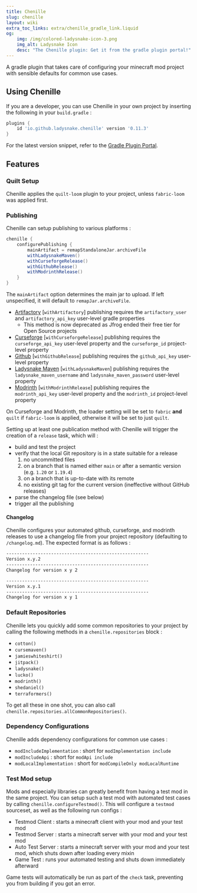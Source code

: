 ```yaml
---
title: Chenille
slug: chenille
layout: wiki
extra_toc_links: extra/chenille_gradle_link.liquid
og:
    img: /img/colored-ladysnake-icon-3.png
    img_alt: Ladysnake Icon
    desc: "The Chenille plugin: Get it from the gradle plugin portal!"
---
```


A gradle plugin that takes care of configuring your minecraft mod project with sensible defaults for common use cases.

## Using Chenille

If you are a developer, you can use Chenille in your own project by inserting the following in your `build.gradle` :

```gradle
plugins {
	id 'io.github.ladysnake.chenille' version '0.11.3'
}
```

For the latest version snippet, refer to the [Gradle Plugin Portal](https://plugins.gradle.org/plugin/io.github.ladysnake.chenille).

## Features

### Quilt Setup

Chenille applies the `quilt-loom` plugin to your project, unless `fabric-loom` was applied first.

### Publishing

Chenille can setup publishing to various platforms :

```gradle
chenille {
    configurePublishing {
        mainArtifact = remapStandaloneJar.archiveFile
        withLadysnakeMaven()
        withCurseforgeRelease()
        withGithubRelease()
        withModrinthRelease()
    }
}
```

The `mainArtifact` option determines the main jar to upload.
If left unspecified, it will default to `remapJar.archiveFile`.

- [Artifactory](https://jfrog.com/artifactory/) \[`withArtifactory`] publishing requires the `artifactory_user` and `artifactory_api_key` user-level gradle properties
  - This method is now deprecated as Jfrog ended their free tier for Open Source projects
- [Curseforge](https://curseforge.com/) \[`withCurseforgeRelease`] publishing requires the `curseforge_api_key` user-level property and the `curseforge_id` project-level property
- [Github](https://github.com) \[`withGithubRelease`] publishing requires the `github_api_key` user-level property
- [Ladysnake Maven](https://maven.ladysnake.org) \[`withLadysnakeMaven`] publishing requires the `ladysnake_maven_username` and `ladysnake_maven_password` user-level property
- [Modrinth](https://modrinth.com) \[`withModrinthRelease`] publishing requires the `modrinth_api_key` user-level property and the `modrinth_id` project-level property

On Curseforge and Modrinth, the loader setting will be set to `fabric` **and** `quilt` if `fabric-loom` is applied, otherwise it will be set to just `quilt`.

Setting up at least one publication method with Chenille will trigger the creation of a `release` task, which will :
- build and test the project
- verify that the local Git repository is in a state suitable for a release
  1. no uncommitted files
  2. on a branch that is named either `main` or after a semantic version (e.g. `1.20` or `1.19.4`)
  3. on a branch that is up-to-date with its remote
  4. no existing git tag for the current version (ineffective without GitHub releases)
- parse the changelog file (see below)
- trigger all the publishing

#### Changelog

Chenille configures your automated github, curseforge, and modrinth releases to use
a changelog file from your project repository (defaulting to `/changelog.md`). The expected format is as follows :
```md
------------------------------------------------------
Version x.y.2
------------------------------------------------------
Changelog for version x y 2

------------------------------------------------------
Version x.y.1
------------------------------------------------------
Changelog for version x y 1

```

### Default Repositories
Chenille lets you quickly add some common repositories to your project
by calling the following methods in a `chenille.repositories` block :

- `cotton()`
- `cursemaven()`
- `jamieswhiteshirt()`
- `jitpack()`
- `ladysnake()`
- `lucko()`
- `modrinth()`
- `shedaniel()`
- `terraformers()`

To get all these in one shot, you can also call `chenille.repositories.allCommonRepositories()`.

### Dependency Configurations
Chenille adds dependency configurations for common use cases :
- `modIncludeImplementation` : short for `modImplementation include`
- `modIncludeApi` : short for `modApi include`
- `modLocalImplementation` : short for `modCompileOnly modLocalRuntime`

### Test Mod setup

Mods and especially libraries can greatly benefit from having a test mod in the same project.
You can setup such a test mod with automated test cases by calling `chenille.configureTestmod()`.
This will configure a `testmod` sourceset, as well as the following run configs :
- Testmod Client : starts a minecraft client with your mod and your test mod
- Testmod Server : starts a minecraft server with your mod and your test mod
- Auto Test Server : starts a minecraft server with your mod and your test mod, which shuts down after loading every mixin
- Game Test : runs your automated testing and shuts down immediately afterward

Game tests will automatically be run as part of the `check` task, preventing you from building if you got an error.
